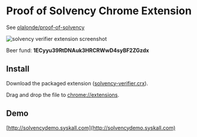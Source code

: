 # Proof of Solvency Chrome Extension

See
[olalonde/proof-of-solvency](https://github.com/olalonde/proof-of-solvency)

![solvency verifier extension screenshot](docs/screenshot.png)

Beer fund: **1ECyyu39RtDNAuk3HRCRWwD4syBF2ZGzdx**

## Install

Download the packaged extension
([solvency-verifier.crx](https://raw.github.com/olalonde/solvency-verifier-extension/master/dist/solvency-verifier.crx)). 

Drag and drop the file to [chrome://extensions](chrome://extensions).

## Demo

[http://solvencydemo.syskall.com](http://solvencydemo.syskall.com)
